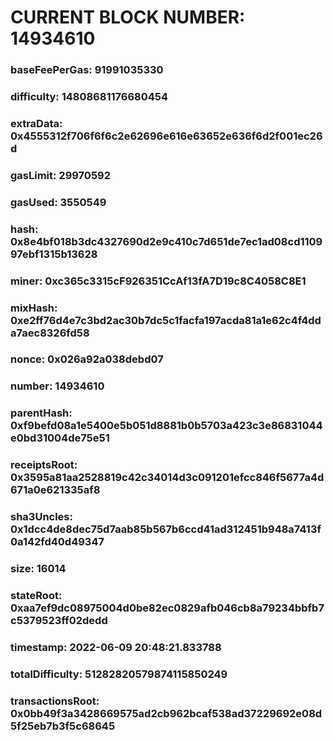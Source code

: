 # CURRENT BLOCK NUMBER: 14934610

### baseFeePerGas: 91991035330
### difficulty: 14808681176680454
### extraData: 0x4555312f706f6f6c2e62696e616e63652e636f6d2f001ec26d
### gasLimit: 29970592
### gasUsed: 3550549
### hash: 0x8e4bf018b3dc4327690d2e9c410c7d651de7ec1ad08cd110997ebf1315b13628
### miner: 0xc365c3315cF926351CcAf13fA7D19c8C4058C8E1
### mixHash: 0xe2ff76d4e7c3bd2ac30b7dc5c1facfa197acda81a1e62c4f4dda7aec8326fd58
### nonce: 0x026a92a038debd07
### number: 14934610
### parentHash: 0xf9befd08a1e5400e5b051d8881b0b5703a423c3e86831044e0bd31004de75e51
### receiptsRoot: 0x3595a81aa2528819c42c34014d3c091201efcc846f5677a4d671a0e621335af8
### sha3Uncles: 0x1dcc4de8dec75d7aab85b567b6ccd41ad312451b948a7413f0a142fd40d49347
### size: 16014
### stateRoot: 0xaa7ef9dc08975004d0be82ec0829afb046cb8a79234bbfb7c5379523ff02dedd
### timestamp: 2022-06-09 20:48:21.833788
### totalDifficulty: 51282820579874115850249
### transactionsRoot: 0x0bb49f3a3428669575ad2cb962bcaf538ad37229692e08d5f25eb7b3f5c68645
